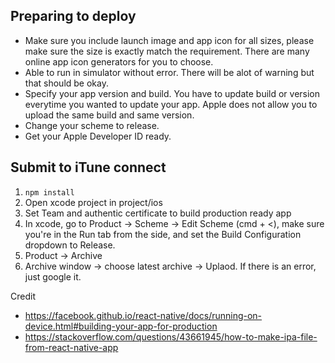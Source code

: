 ## Preparing to deploy

- Make sure you include launch image and app icon for all sizes, please make sure the size is exactly match the requirement. There are many online app icon generators for you to choose.
- Able to run in simulator without error. There will be alot of warning but that should be okay.
- Specify your app version and build. You have to update build or version everytime you wanted to update your app. Apple does not allow you to upload the same build and same version.
- Change your scheme to release.
- Get your Apple Developer ID ready.

## Submit to iTune connect

1. `npm install`
2. Open xcode project in project/ios
3. Set Team and authentic certificate to build production ready app
4. In xcode, go to Product → Scheme → Edit Scheme (cmd + <), make sure you're in the Run tab from the side, and set the Build Configuration dropdown to Release.
5. Product -> Archive
6. Archive window -> choose latest archive -> Uplaod. If there is an error, just google it.


Credit
- https://facebook.github.io/react-native/docs/running-on-device.html#building-your-app-for-production
- https://stackoverflow.com/questions/43661945/how-to-make-ipa-file-from-react-native-app